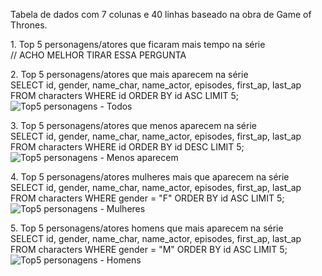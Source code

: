 Tabela de dados com 7 colunas e 40 linhas baseado na obra de Game of Thrones.


<bold> 1. Top 5 personagens/atores que ficaram mais tempo na série </bold><br/>
// ACHO MELHOR TIRAR ESSA PERGUNTA


<bold> 2. Top 5 personagens/atores que mais aparecem na série </bold><br/>
SELECT id, gender, name_char, name_actor, episodes, first_ap, last_ap FROM characters WHERE id ORDER BY id ASC LIMIT 5;
![Top5 personagens - Todos](https://user-images.githubusercontent.com/112404942/218888209-3e9a703c-af52-48e2-ad23-98675f30281c.png)


<bold> 3. Top 5 personagens/atores que menos aparecem na série </bold><br/>
SELECT id, gender, name_char, name_actor, episodes, first_ap, last_ap FROM characters WHERE id ORDER BY id DESC LIMIT 5;
![Top5 personagens - Menos aparecem](https://user-images.githubusercontent.com/112404942/218890344-6b7bc7b9-8fe3-436d-a83c-fd7772ac2478.png)




<bold> 4. Top 5 personagens/atores mulheres mais que aparecem na série </bold><br/>
SELECT id, gender, name_char, name_actor, episodes, first_ap, last_ap FROM characters WHERE gender = "F" ORDER BY id ASC LIMIT 5;
![Top5 personagens - Mulheres](https://user-images.githubusercontent.com/112404942/218888950-8a22ba8c-0436-4265-bccb-2e10e5eabd5a.png)



<bold> 5. Top 5 personagens/atores homens que mais aparecem na série </bold><br/>
SELECT id, gender, name_char, name_actor, episodes, first_ap, last_ap FROM characters WHERE gender = "M" ORDER BY id ASC LIMIT 5;
![Top5 personagens - Homens](https://user-images.githubusercontent.com/112404942/218888972-8c4b87b1-67ca-4683-954e-1ca2479ae63a.png)
